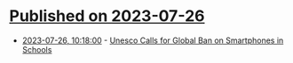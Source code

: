 # [Published on 2023-07-26](index.md)

* [2023-07-26, 10:18:00](https://news.slashdot.org/story/23/07/26/1017255/unesco-calls-for-global-ban-on-smartphones-in-schools?utm_source=rss1.0mainlinkanon&utm_medium=feed) - [Unesco Calls for Global Ban on Smartphones in Schools](https://news.slashdot.org/story/23/07/26/1017255/unesco-calls-for-global-ban-on-smartphones-in-schools?utm_source=rss1.0mainlinkanon&utm_medium=feed)
